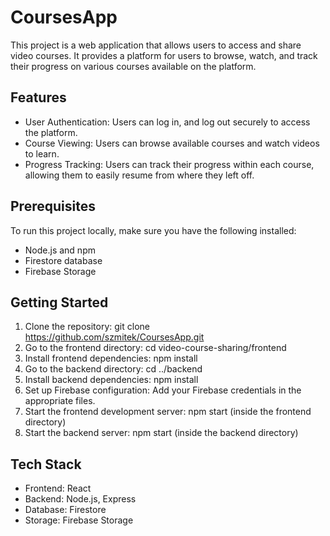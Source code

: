 # CoursesApp
This project is a web application that allows users to access and share video courses. It provides a platform for users to browse, watch, and track their progress on various courses available on the platform.

## Features
* User Authentication: Users can log in, and log out securely to access the platform.
* Course Viewing: Users can browse available courses and watch videos to learn.
* Progress Tracking: Users can track their progress within each course, allowing them to easily resume from where they left off.
## Prerequisites
To run this project locally, make sure you have the following installed:

* Node.js and npm
* Firestore database
* Firebase Storage
## Getting Started
1. Clone the repository: git clone https://github.com/szmitek/CoursesApp.git
2. Go to the frontend directory: cd video-course-sharing/frontend
3. Install frontend dependencies: npm install
4. Go to the backend directory: cd ../backend
5. Install backend dependencies: npm install
6. Set up Firebase configuration: Add your Firebase credentials in the appropriate files.
7. Start the frontend development server: npm start (inside the frontend directory)
8. Start the backend server: npm start (inside the backend directory)
## Tech Stack
* Frontend: React
* Backend: Node.js, Express
* Database: Firestore
* Storage: Firebase Storage
